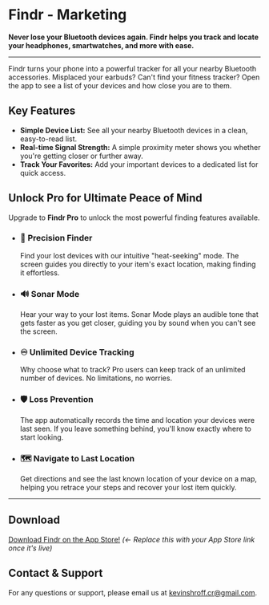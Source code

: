 # Findr - Marketing

**Never lose your Bluetooth devices again. Findr helps you track and locate your headphones, smartwatches, and more with ease.**

---

Findr turns your phone into a powerful tracker for all your nearby Bluetooth accessories. Misplaced your earbuds? Can't find your fitness tracker? Open the app to see a list of your devices and how close you are to them.

## Key Features

-   **Simple Device List:** See all your nearby Bluetooth devices in a clean, easy-to-read list.
-   **Real-time Signal Strength:** A simple proximity meter shows you whether you're getting closer or further away.
-   **Track Your Favorites:** Add your important devices to a dedicated list for quick access.

## Unlock Pro for Ultimate Peace of Mind

Upgrade to **Findr Pro** to unlock the most powerful finding features available.

-   ### 🎯 Precision Finder
    Find your lost devices with our intuitive "heat-seeking" mode. The screen guides you directly to your item's exact location, making finding it effortless.

-   ### 🔊 Sonar Mode
    Hear your way to your lost items. Sonar Mode plays an audible tone that gets faster as you get closer, guiding you by sound when you can't see the screen.

-   ### ♾️ Unlimited Device Tracking
    Why choose what to track? Pro users can keep track of an unlimited number of devices. No limitations, no worries.

-   ### 🛡️ Loss Prevention
    The app automatically records the time and location your devices were last seen. If you leave something behind, you'll know exactly where to start looking.

-   ### 🗺️ Navigate to Last Location
    Get directions and see the last known location of your device on a map, helping you retrace your steps and recover your lost item quickly.

---

## Download

[Download Findr on the App Store!](https://apps.apple.com/app/your-app-id-here) *(<- Replace this with your App Store link once it's live)*

## Contact & Support

For any questions or support, please email us at [kevinshroff.cr@gmail.com](mailto:kevinshroff.cr@gmail.com).
